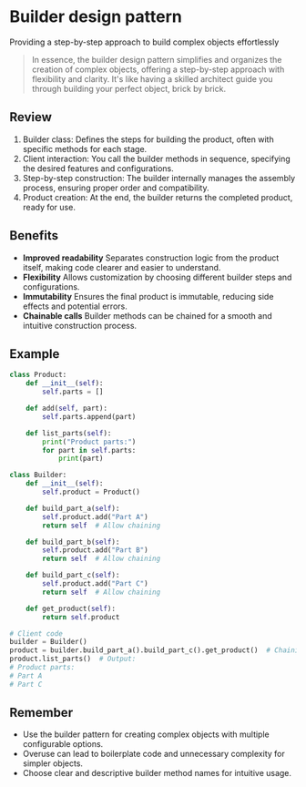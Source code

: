 # **Builder design pattern**

Providing a step-by-step approach to build complex objects effortlessly

> In essence, the builder design pattern simplifies and organizes the creation of complex objects, offering a step-by-step approach with flexibility and clarity. It's like having a skilled architect guide you through building your perfect object, brick by brick.

## Review

1. Builder class: Defines the steps for building the product, often with specific methods for each stage.
2. Client interaction: You call the builder methods in sequence, specifying the desired features and configurations.
3. Step-by-step construction: The builder internally manages the assembly process, ensuring proper order and compatibility.
4. Product creation: At the end, the builder returns the completed product, ready for use.

## Benefits

* **Improved readability**
  Separates construction logic from the product itself, making code clearer and easier to understand.
* **Flexibility**
  Allows customization by choosing different builder steps and configurations.
* **Immutability**
  Ensures the final product is immutable, reducing side effects and potential errors.
* **Chainable calls**
  Builder methods can be chained for a smooth and intuitive construction process.

## Example

```python
class Product:
    def __init__(self):
        self.parts = []

    def add(self, part):
        self.parts.append(part)

    def list_parts(self):
        print("Product parts:")
        for part in self.parts:
            print(part)

class Builder:
    def __init__(self):
        self.product = Product()

    def build_part_a(self):
        self.product.add("Part A")
        return self  # Allow chaining

    def build_part_b(self):
        self.product.add("Part B")
        return self  # Allow chaining

    def build_part_c(self):
        self.product.add("Part C")
        return self  # Allow chaining

    def get_product(self):
        return self.product

# Client code
builder = Builder()
product = builder.build_part_a().build_part_c().get_product()  # Chaining calls
product.list_parts()  # Output:
# Product parts:
# Part A
# Part C
```

## Remember

* Use the builder pattern for creating complex objects with multiple configurable options.
* Overuse can lead to boilerplate code and unnecessary complexity for simpler objects.
* Choose clear and descriptive builder method names for intuitive usage.
